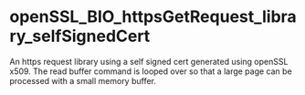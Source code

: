 # openSSL_BIO_httpsGetRequest_library_selfSignedCert
An https request library using a self signed cert generated using openSSL x509. The read buffer command is looped over so that a large page can be processed with a small memory buffer.
